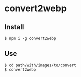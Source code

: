 # convert2webp

## Install

```
$ npm i -g convert2webp
```

## Use

```
$ cd path/with/images/to/convert
$ convert2webp
```
